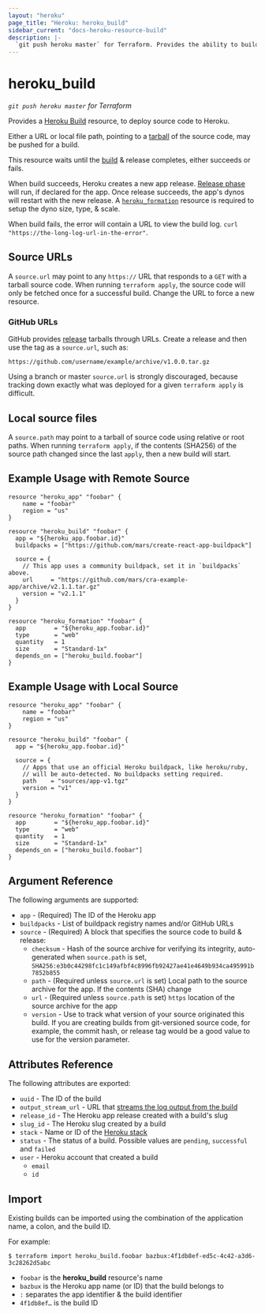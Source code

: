 ```yaml
---
layout: "heroku"
page_title: "Heroku: heroku_build"
sidebar_current: "docs-heroku-resource-build"
description: |-
  `git push heroku master` for Terraform. Provides the ability to build & release code from a local or remote source archive, making it possible to launch apps directly from a Terraform config
---
```


# heroku\_build

*`git push heroku master` for Terraform*

Provides a [Heroku Build](https://devcenter.heroku.com/articles/platform-api-reference#build)
resource, to deploy source code to Heroku.

Either a URL or local file path, pointing to a [tarball](https://en.wikipedia.org/wiki/Tar_(computing)) of the source code, may be pushed for a build.

This resource waits until the [build](https://devcenter.heroku.com/articles/build-and-release-using-the-api) & release completes, either succeeds or fails.

When build succeeds, Heroku creates a new app release. [Release phase](https://devcenter.heroku.com/articles/release-phase) will run, if declared for the app. Once release succeeds, the app's dynos will restart with the new release. A [`heroku_formation`](formation.html) resource is required to setup the dyno size, type, & scale.

When build fails, the error will contain a URL to view the build log. `curl "https://the-long-log-url-in-the-error"`.

## Source URLs
A `source.url` may point to any `https://` URL that responds to a `GET` with a tarball source code. When running `terraform apply`, the source code will only be fetched once for a successful build. Change the URL to force a new resource.

### GitHub URLs
GitHub provides [release](https://help.github.com/articles/creating-releases/) tarballs through URLs. Create a release and then use the tag as a `source.url`, such as:

```
https://github.com/username/example/archive/v1.0.0.tar.gz
```

Using a branch or master `source.url` is strongly discouraged, because tracking down exactly what was deployed for a given `terraform apply` is difficult.

## Local source files
A `source.path` may point to a tarball of source code using relative or root paths. When running `terraform apply`, if the contents (SHA256) of the source path changed since the last `apply`, then a new build will start.

## Example Usage with Remote Source

```hcl
resource "heroku_app" "foobar" {
    name = "foobar"
    region = "us"
}

resource "heroku_build" "foobar" {
  app = "${heroku_app.foobar.id}"
  buildpacks = ["https://github.com/mars/create-react-app-buildpack"]

  source = {
    // This app uses a community buildpack, set it in `buildpacks` above.
    url     = "https://github.com/mars/cra-example-app/archive/v2.1.1.tar.gz"
    version = "v2.1.1"
  }
}

resource "heroku_formation" "foobar" {
  app        = "${heroku_app.foobar.id}"
  type       = "web"
  quantity   = 1
  size       = "Standard-1x"
  depends_on = ["heroku_build.foobar"]
}
```

## Example Usage with Local Source

```hcl
resource "heroku_app" "foobar" {
    name = "foobar"
    region = "us"
}

resource "heroku_build" "foobar" {
  app = "${heroku_app.foobar.id}"

  source = {
    // Apps that use an official Heroku buildpack, like heroku/ruby,
    // will be auto-detected. No buildpacks setting required.
    path    = "sources/app-v1.tgz"
    version = "v1"
  }
}

resource "heroku_formation" "foobar" {
  app        = "${heroku_app.foobar.id}"
  type       = "web"
  quantity   = 1
  size       = "Standard-1x"
  depends_on = ["heroku_build.foobar"]
}
```

## Argument Reference

The following arguments are supported:

* `app` - (Required) The ID of the Heroku app
* `buildpacks` - List of buildpack registry names and/or GitHub URLs
* `source` - (Required) A block that specifies the source code to build & release:
  * `checksum` - Hash of the source archive for verifying its integrity, auto-generated when `source.path` is set, `SHA256:e3b0c44298fc1c149afbf4c8996fb92427ae41e4649b934ca495991b7852b855`
  * `path` - (Required unless `source.url` is set) Local path to the source archive for the app. If the contents (SHA) change
  * `url` - (Required unless `source.path` is set) `https` location of the source archive for the app
  * `version` - Use to track what version of your source originated this build. If you are creating builds from git-versioned source code, for example, the commit hash, or release tag would be a good value to use for the version parameter.


## Attributes Reference

The following attributes are exported:

* `uuid` - The ID of the build
* `output_stream_url` - URL that [streams the log output from the build](https://devcenter.heroku.com/articles/build-and-release-using-the-api#streaming-build-output)
* `release_id` - The Heroku app release created with a build's slug
* `slug_id` - The Heroku slug created by a build
* `stack` - Name or ID of the [Heroku stack](https://devcenter.heroku.com/articles/stack)
* `status` - The status of a build. Possible values are `pending`, `successful` and `failed`
* `user` - Heroku account that created a build
  * `email`
  * `id`

## Import
Existing builds can be imported using the combination of the application name, a colon, and the build ID.

For example:
```
$ terraform import heroku_build.foobar bazbux:4f1db8ef-ed5c-4c42-a3d6-3c28262d5abc
```

* `foobar` is the **heroku_build** resource's name
* `bazbux` is the Heroku app name (or ID) that the build belongs to
* `:` separates the app identifier & the build identifier
* `4f1db8ef…` is the build ID
